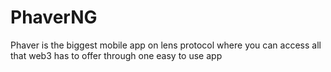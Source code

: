 # PhaverNG
Phaver is the biggest mobile app on lens protocol where you can access all that web3 has to offer through one easy to use app
